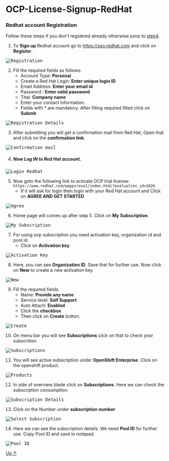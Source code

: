 # OCP-License-Signup-RedHat

### Redhat account Registration
Follow these steps if you don't regstered already otherwise jump to [step4](#now-log-in-to-red-hat-account).
1. To **Sign up** Redhat account go to https://sso.redhat.com and click on **Register**.

<kbd>![Registration](/images/ocplicense/redhat_regt.jpg )</kbd>

2. Fill the required fields as follows:
    * Account Type: **Personal**
    * Create a Red Hat Login: **Enter unique login ID**
    * Email Address: **Enter your email id**
    * Password : **Enter valid password**
    * Tital: **Company name**
    * Enter your contact information.
    * Fields with * are mandatory. After filling required filled click on **Submit**.
    
<kbd>![Registration Details](/images/ocplicense/reg_form.jpg)</kbd>

3. After submitting you will get a confirmation mail from Red Hat, Open that and click on the **confirmation link**.

<kbd>![Confirmation mail](/images/ocplicense/confirm_reg_mail.jpg)</kbd>

4. ##### Now Log IN to Red Hat account.
<kbd>![Login Redhat](/images/ocplicense/login_redhat1.jpg)</kbd>

5. Now goto the following link to activate OCP trial license: 
 `https://www.redhat.com/wapps/eval/index.html?evaluation_id=1026`
   * If it will ask for login then login with your Red Hat account and Click on **AGREE AND GET STARTED**

<kbd>![Agree](/images/ocplicense/agree_getstarted2.jpg)</kbd>

6. Home page will comes up after step 5. Click on **My Subscription**.

<kbd>![My Subscription](/images/ocplicense/my_subscription.jpg)</kbd>

7. For using ocp subscription you need activation key, organization id and pool id.
    * Click on **Activation key**.
    
<kbd>![Activation Key](/images/ocplicense/activation_key.jpg)</kbd>

8. Here, you can see **Organization ID**. Save that for further use. Now click on **New** to create a new activation key.

<kbd>![New](/images/ocplicense/new_activation_key.jpg)</kbd>

9. Fill the required fields.
    * Name: **Provide any name**
    * Service level: **Self Support**
    * Auto Attach: **Enabled**
    * Click the **checkbox**
    * Then click on **Create** button.
    
<kbd>![Create](/images/ocplicense/create_activationkey.jpg)</kbd>

10. On menu bar you will see **Subscriptions** click on that to check your subscrition.

<kbd>![Subscriptions](/images/ocplicense/click_subscription.jpg)</kbd>

11. You will see active subscription under **OpenShift Enterprise**. Click on the openshift product.

<kbd>![Products](/images/ocplicense/click_30dayself.jpg)</kbd>

12. In side of overview blade click on **Subscriptions**. Here we can check the subscription consumption. 

<kbd>![Subscription Details](/images/ocplicense/subscriptions_30daytrial.jpg)</kbd>

13. Click on the Number under **subscription number**

<kbd>![Select Subscription](/images/ocplicense/subscription_number.jpg)</kbd>

14. Here we can see the subscription details. We need **Pool ID** for further use. Copy Pool ID and save in notepad.

<kbd>![Pool ID](/images/ocplicense/pool_id.jpg)</kbd>

[Up ↑](#ocp-license-signup-redhat)
